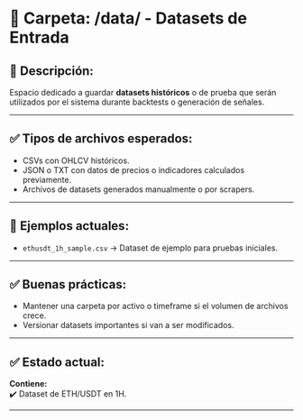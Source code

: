# 📂 Carpeta: /data/ - Datasets de Entrada

## 📌 Descripción:

Espacio dedicado a guardar **datasets históricos** o de prueba que serán utilizados por el sistema durante backtests o generación de señales.

---

## ✅ Tipos de archivos esperados:

- CSVs con OHLCV históricos.
- JSON o TXT con datos de precios o indicadores calculados previamente.
- Archivos de datasets generados manualmente o por scrapers.

---

## 🦊 Ejemplos actuales:

- `ethusdt_1h_sample.csv` → Dataset de ejemplo para pruebas iniciales.

---

## ✅ Buenas prácticas:

- Mantener una carpeta por activo o timeframe si el volumen de archivos crece.
- Versionar datasets importantes si van a ser modificados.

---

## ✅ Estado actual:

**Contiene:**  
✔️ Dataset de ETH/USDT en 1H.

---
